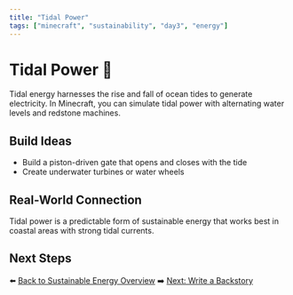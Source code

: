 ```yaml
---
title: "Tidal Power"
tags: ["minecraft", "sustainability", "day3", "energy"]
---
```


# Tidal Power 🐋

Tidal energy harnesses the rise and fall of ocean tides to generate electricity. In Minecraft, you can simulate tidal power with alternating water levels and redstone machines.

## Build Ideas
- Build a piston-driven gate that opens and closes with the tide
- Create underwater turbines or water wheels

## Real-World Connection
Tidal power is a predictable form of sustainable energy that works best in coastal areas with strong tidal currents.

## Next Steps
⬅️ [Back to Sustainable Energy Overview](/sustainability_lab/Day-3/00_intro)
➡️ [Next: Write a Backstory](/sustainability_lab/Day-3/01_backstory)
